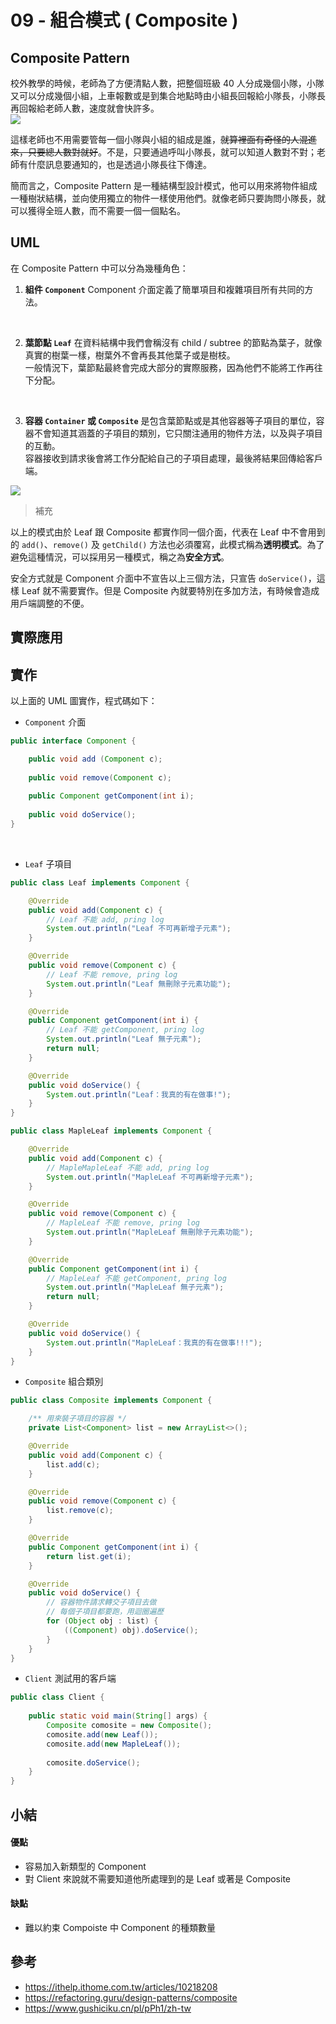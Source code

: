 # 09 - 組合模式 ( Composite )

## Composite Pattern 
校外教學的時候，老師為了方便清點人數，把整個班級 40 人分成幾個小隊，小隊又可以分成幾個小組，上車報數或是到集合地點時由小組長回報給小隊長，小隊長再回報給老師人數，速度就會快許多。<br/>
![](/images/composite-1.png)

這樣老師也不用需要管每一個小隊與小組的組成是誰，~~就算裡面有奇怪的人混進來，只要總人數對就好~~。不是，只要通過呼叫小隊長，就可以知道人數對不對；老師有什麼訊息要通知的，也是透過小隊長往下傳達。

簡而言之，Composite Pattern 是一種結構型設計模式，他可以用來將物件組成一種樹狀結構，並向使用獨立的物件一樣使用他們。就像老師只要詢問小隊長，就可以獲得全班人數，而不需要一個一個點名。

## UML
在 Composite Pattern 中可以分為幾種角色：
1. **組件 `Component`** 
Component 介面定義了簡單項目和複雜項目所有共同的方法。
<br/>

2. **葉節點 `Leaf`**
在資料結構中我們會稱沒有 child / subtree 的節點為葉子，就像真實的樹葉一樣，樹葉外不會再長其他葉子或是樹枝。<br/>
一般情況下，葉節點最終會完成大部分的實際服務，因為他們不能將工作再往下分配。
<br/>

3. **容器 `Container` 或 `Composite`**
是包含葉節點或是其他容器等子項目的單位，容器不會知道其涵蓋的子項目的類別，它只關注通用的物件方法，以及與子項目的互動。<br/>
容器接收到請求後會將工作分配給自己的子項目處理，最後將結果回傳給客戶端。

![](/images/composite-2.png)

> 補充

以上的模式由於 Leaf 跟 Composite 都實作同一個介面，代表在 Leaf 中不會用到的 `add()`、`remove()` 及 `getChild()` 方法也必須覆寫，此模式稱為**透明模式**。為了避免這種情況，可以採用另一種模式，稱之為**安全方式**。

安全方式就是 Component 介面中不宣告以上三個方法，只宣告 `doService()`，這樣 Leaf 就不需要實作。但是 Composite 內就要特別在多加方法，有時候會造成用戶端調整的不便。

## 實際應用

## 實作
以上面的 UML 圖實作，程式碼如下：
* `Component` 介面
```java
public interface Component {

    public void add (Component c);
	
    public void remove(Component c);
	
    public Component getComponent(int i);
	
    public void doService();
}
```
<br/>

* `Leaf` 子項目
```java
public class Leaf implements Component {

    @Override
    public void add(Component c) {
        // Leaf 不能 add, pring log
        System.out.println("Leaf 不可再新增子元素");
    }

    @Override
    public void remove(Component c) {
        // Leaf 不能 remove, pring log
        System.out.println("Leaf 無刪除子元素功能");
    }

    @Override
    public Component getComponent(int i) {
        // Leaf 不能 getComponent, pring log
        System.out.println("Leaf 無子元素");
        return null;
    }

    @Override
    public void doService() {
        System.out.println("Leaf：我真的有在做事!");
    }
}
```

```java
public class MapleLeaf implements Component {

    @Override
    public void add(Component c) {
        // MapleMapleLeaf 不能 add, pring log
        System.out.println("MapleLeaf 不可再新增子元素");
    }

    @Override
    public void remove(Component c) {
        // MapleLeaf 不能 remove, pring log
        System.out.println("MapleLeaf 無刪除子元素功能");
    }

    @Override
    public Component getComponent(int i) {
        // MapleLeaf 不能 getComponent, pring log
        System.out.println("MapleLeaf 無子元素");
        return null;
    }

    @Override
    public void doService() {
        System.out.println("MapleLeaf：我真的有在做事!!!");
    }
}
```

* `Composite` 組合類別
```java
public class Composite implements Component {

    /** 用來裝子項目的容器 */
    private List<Component> list = new ArrayList<>();

    @Override
    public void add(Component c) {
        list.add(c);
    }

    @Override
    public void remove(Component c) {
        list.remove(c);
    }

    @Override
    public Component getComponent(int i) {
        return list.get(i);
    }

    @Override
    public void doService() {
        // 容器物件請求轉交子項目去做
        // 每個子項目都要跑，用迴圈遍歷
        for (Object obj : list) {
            ((Component) obj).doService();
        }
    }
}
```

* `Client` 測試用的客戶端
```java
public class Client {
	
    public static void main(String[] args) {
        Composite comosite = new Composite();
        comosite.add(new Leaf());
        comosite.add(new MapleLeaf());
        
        comosite.doService();
    }
}
```

## 小結

#### 優點
* 容易加入新類型的 Component
* 對 Client 來說就不需要知道他所處理到的是 Leaf 或著是 Composite

#### 缺點
* 難以約束 Compoiste 中 Component 的種類數量

## 參考
* https://ithelp.ithome.com.tw/articles/10218208
* https://refactoring.guru/design-patterns/composite
* https://www.gushiciku.cn/pl/pPh1/zh-tw